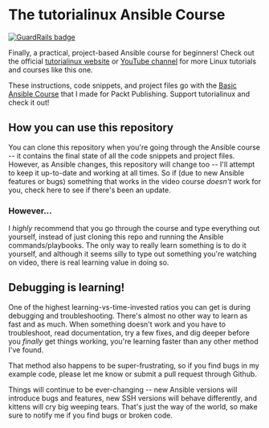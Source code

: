 # The tutorialinux Ansible Course

[![GuardRails badge](https://badges.production.guardrails.io/bennythejudge/hands-on-ansible.svg)](https://www.guardrails.io)

Finally, a practical, project-based Ansible course for beginners! Check out the official [tutorialinux website](https://tutorialinux.com) or [YouTube channel](https://www.youtube.com/watch?v=fYd_KQpfBs8) for more Linux tutorials and courses like this one.

These instructions, code snippets, and project files go with the [Basic Ansible Course](https://www.packtpub.com/networking-and-servers/ansible-2-beginners-video) that I made for Packt Publishing. Support tutorialinux and check it out!


## How you can use this repository

You can clone this repository when you're going through the Ansible course -- it contains the final state of all the code snippets and project files. However, as Ansible changes, this repository will change too -- I'll attempt to keep it up-to-date and working at all times. So if (due to new Ansible features or bugs) something that works in the video course *doesn't* work for you, check here to see if there's been an update.


### However...

I *highly* recommend that you go through the course and type everything out yourself, instead of just cloning this repo and running the Ansible commands/playbooks. The only way to really learn something is to do it yourself, and although it seems silly to type out something you're watching on video, there is real learning value in doing so.


## Debugging is learning!

One of the highest learning-vs-time-invested ratios you can get is during debugging and troubleshooting. There's almost no other way to learn as fast and as much. When something doesn't work and you have to troubleshoot, read documentation, try a few fixes, and dig deeper before you *finally* get things working, you're learning faster than any other method I've found.

That method also happens to be super-frustrating, so if you find bugs in my example code, please let me know or submit a pull request through Github.

Things will continue to be ever-changing -- new Ansible versions will introduce bugs and features, new SSH versions will behave differently, and kittens will cry big weeping tears. That's just the way of the world, so make sure to notify me if you find bugs or broken code.


